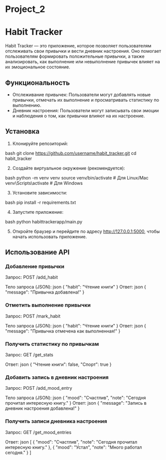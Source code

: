 # Project_2

# Habit Tracker

Habit Tracker — это приложение, которое позволяет пользователям отслеживать свои привычки и вести дневник настроения. Оно помогает пользователям формировать положительные привычки, а также анализировать, как выполнение или невыполнение привычек влияет на их эмоциональное состояние.

## Функциональность

- Отслеживание привычек: Пользователи могут добавлять новые привычки, отмечать их выполнение и просматривать статистику по выполнению.
- Дневник настроения: Пользователи могут записывать свои эмоции и наблюдения о том, как привычки влияют на их настроение.
  
## Установка

1. Клонируйте репозиторий:
   
bash
   git clone https://github.com/username/habit_tracker.git   cd habit_tracker
   

2. Создайте виртуальное окружение (рекомендуется):
   
bash
   python -m venv venv
   source venv/bin/activate  # Для Linux/Mac
   venv\Scripts\activate     # Для Windows
   
3. Установите зависимости:
   
bash
   pip install -r requirements.txt
   
4. Запустите приложение:
   
bash
   python habittrackerapp/main.py   

5. Откройте браузер и перейдите по адресу http://127.0.0.1:5000, чтобы начать использовать приложение.

## Использование API

### Добавление привычки

Запрос: POST /add_habit

Тело запроса (JSON):
json
{
    "habit": "Чтение книги"
}
Ответ:
json
{
    "message": "Привычка добавлена!"
}
### Отметить выполнение привычки

Запрос: POST /mark_habit

Тело запроса (JSON):
json
{
    "habit": "Чтение книги"
}
Ответ:
json
{
    "message": "Привычка отмечена как выполненная!"
}
### Получить статистику по привычкам

Запрос: GET /get_stats

Ответ:
json
{
    "Чтение книги": false,
    "Спорт": true
}
### Добавить запись в дневник настроения

Запрос: POST /add_mood_entry

Тело запроса (JSON):
json
{
    "mood": "Счастлив",
    "note": "Сегодня прочитал интересную книгу."
}
Ответ:
json
{
    "message": "Запись в дневник настроения добавлена!"
}
### Получить записи дневника настроения

Запрос: GET /get_mood_entries

Ответ:
json
[
    {
        "mood": "Счастлив",
        "note": "Сегодня прочитал интересную книгу."
    },
    {
        "mood": "Устал",
        "note": "Много работал сегодня."
    }
]
